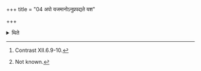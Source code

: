 +++
title = "04 अपो यजमानोऽनुप्रपद्यते यश"

+++

<details><summary>थिते</summary>

4. The sacrrificer comes into the Havirdhāna-shed following (the various) waters.[^1] "Glory, indeed, reaches him (the sacrificer)—"thus is known (from a Brāhmaṇa-text).[^2]   

[^1]: Contrast XII.6.9-10.  

[^2]: Not known.   
</details>

